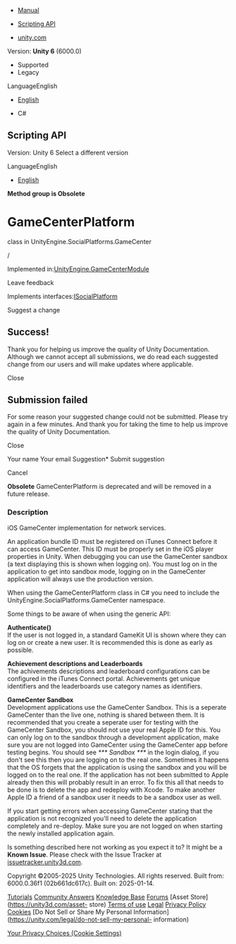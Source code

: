 [ ]()

  * [Manual](../Manual/index.html)
  * [Scripting API](../ScriptReference/index.html)

  * [unity.com](https://unity.com/)

Version: **Unity 6** (6000.0)

  * Supported
  * Legacy

LanguageEnglish

  * [English]()

  * C#

[ ](https://docs.unity3d.com)

## Scripting API

Version: Unity 6 Select a different version

LanguageEnglish

  * [English]()

**Method group is Obsolete**  

# GameCenterPlatform

class in UnityEngine.SocialPlatforms.GameCenter

/

Implemented
in:[UnityEngine.GameCenterModule](UnityEngine.GameCenterModule.html)

Leave feedback

  

Implements interfaces:[ISocialPlatform](SocialPlatforms.ISocialPlatform.html)

Suggest a change

## Success!

Thank you for helping us improve the quality of Unity Documentation. Although
we cannot accept all submissions, we do read each suggested change from our
users and will make updates where applicable.

Close

## Submission failed

For some reason your suggested change could not be submitted. Please <a>try
again</a> in a few minutes. And thank you for taking the time to help us
improve the quality of Unity Documentation.

Close

Your name Your email Suggestion* Submit suggestion

Cancel

[ ]()

**Obsolete** GameCenterPlatform is deprecated and will be removed in a future
release.

### Description

iOS GameCenter implementation for network services.

An application bundle ID must be registered on iTunes Connect before it can
access GameCenter. This ID must be properly set in the iOS player properties
in Unity. When debugging you can use the GameCenter sandbox (a text displaying
this is shown when logging on). You must log on in the application to get into
sandbox mode, logging on in the GameCenter application will always use the
production version.  
  
When using the GameCenterPlatform class in C# you need to include the
UnityEngine.SocialPlatforms.GameCenter namespace.  
  
Some things to be aware of when using the generic API:  
  
**Authenticate()**  
If the user is not logged in, a standard GameKit UI is shown where they can
log on or create a new user. It is recommended this is done as early as
possible.  
  
**Achievement descriptions and Leaderboards**  
The achivements descriptions and leaderboard configurations can be configured
in the iTunes Connect portal. Achievements get unique identifiers and the
leaderboards use category names as identifiers.  
  
**GameCenter Sandbox**  
Development applications use the GameCenter Sandbox. This is a seperate
GameCenter than the live one, nothing is shared between them. It is
recommended that you create a seperate user for testing with the GameCenter
Sandbox, you should not use your real Apple ID for this. You can only log on
to the sandbox through a development application, make sure you are not logged
into GameCenter using the GameCenter app before testing begins. You should see
_*** Sandbox ***_ in the login dialog, if you don't see this then you are
logging on to the real one. Sometimes it happens that the OS forgets that the
application is using the sandbox and you will be logged on to the real one. If
the application has not been submitted to Apple already then this will
probably result in an error. To fix this all that needs to be done is to
delete the app and redeploy with Xcode. To make another Apple ID a friend of a
sandbox user it needs to be a sandbox user as well.  
  
If you start getting errors when accessing GameCenter stating that the
application is not recognized you'll need to delete the application completely
and re-deploy. Make sure you are not logged on when starting the newly
installed application again.

Is something described here not working as you expect it to? It might be a
**Known Issue**. Please check with the Issue Tracker at
[issuetracker.unity3d.com](https://issuetracker.unity3d.com).

Copyright ©2005-2025 Unity Technologies. All rights reserved. Built from:
6000.0.36f1 (02b661dc617c). Built on: 2025-01-14.

[Tutorials](https://unity3d.com/learn) [Community
Answers](https://answers.unity3d.com) [Knowledge
Base](https://support.unity3d.com/hc/en-us)
[Forums](https://forum.unity3d.com) [Asset Store](https://unity3d.com/asset-
store) [Terms of use](https://docs.unity3d.com/Manual/TermsOfUse.html)
[Legal](https://unity.com/legal) [Privacy
Policy](https://unity.com/legal/privacy-policy)
[Cookies](https://unity.com/legal/cookie-policy) [Do Not Sell or Share My
Personal Information](https://unity.com/legal/do-not-sell-my-personal-
information)

[Your Privacy Choices (Cookie Settings)](javascript:void\(0\);)

